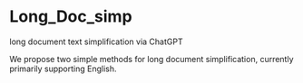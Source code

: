 # Long_Doc_simp
long document text simplification via ChatGPT


We propose two simple methods for long document simplification, currently primarily supporting English.